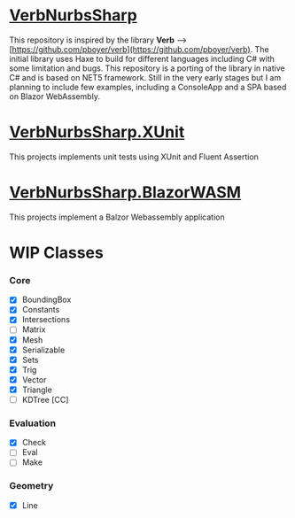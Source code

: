 # [VerbNurbsSharp](https://github.com/cesarecaoduro/VerbNurbsSharp/tree/master/VerbNurbsSharp "VerbNurbsSharp")
This repository is inspired by the library **Verb** --> [https://github.com/pboyer/verb](https://github.com/pboyer/verb). 
The initial library uses Haxe to build for different languages including C# with some limitation and bugs. This repository is a porting of the library in native C# and is based on NET5 framework.
Still in the very early stages but I am planning to include few examples, including a ConsoleApp and a SPA based on Blazor WebAssembly.
# [VerbNurbsSharp.XUnit](https://github.com/cesarecaoduro/VerbNurbsSharp/tree/master/VerbNurbsSharp.XUnit "VerbNurbsSharp.XUnit")
This projects implements unit tests using XUnit and Fluent Assertion
# [VerbNurbsSharp.BlazorWASM](https://github.com/cesarecaoduro/VerbNurbsSharp/tree/master/VerbNurbsSharp.BlazorWASM "VerbNurbsSharp.BlazorWASM")
This projects implement a Balzor Webassembly application
# WIP Classes
### Core
 - [x] BoundingBox
 - [x] Constants
 - [x] Intersections
 - [ ] Matrix
 - [x] Mesh
 - [x] Serializable
 - [x] Sets
 - [x] Trig
 - [x] Vector
 - [x] Triangle
 - [ ] KDTree [CC]
### Evaluation
- [x] Check
- [ ] Eval
- [ ] Make
### Geometry
- [x] Line
<!--stackedit_data:
eyJoaXN0b3J5IjpbNDc4NjkzMjA5LC0yMTIyODAwMjMzLDczOD
g5MjUxOSwtMzYzODYwMzE1XX0=
-->